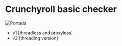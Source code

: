 # Crunchyroll basic checker
![Portada](https://github.com/johanmess/crunchyroll-checker-v1/assets/137084969/de12e1a6-b22a-49bd-ab9c-1648d28e904e)
- v1 [threadless and proxyless]
- v2 [threading version] 
